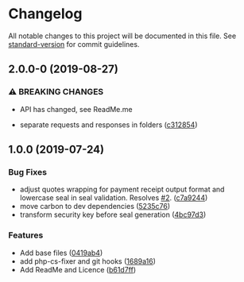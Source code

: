 # Changelog

All notable changes to this project will be documented in this file. See [standard-version](https://github.com/conventional-changelog/standard-version) for commit guidelines.

## 2.0.0-0 (2019-08-27)


### ⚠ BREAKING CHANGES

* API has changed, see ReadMe.me

* separate requests and responses in folders ([c312854](https://github.com/DansMaCulotte/monetico-php/commit/c312854))

## 1.0.0 (2019-07-24)


### Bug Fixes

* adjust quotes wrapping for payment receipt output format and lowercase seal in seal validation. Resolves [#2](https://github.com/DansMaCulotte/monetico-php/issues/2). ([c7a9244](https://github.com/DansMaCulotte/monetico-php/commit/c7a9244))
* move carbon to dev dependencies ([5235c76](https://github.com/DansMaCulotte/monetico-php/commit/5235c76))
* transform security key before seal generation ([4bc97d3](https://github.com/DansMaCulotte/monetico-php/commit/4bc97d3))


### Features

* Add base files ([0419ab4](https://github.com/DansMaCulotte/monetico-php/commit/0419ab4))
* add php-cs-fixer and git hooks ([1689a16](https://github.com/DansMaCulotte/monetico-php/commit/1689a16))
* Add ReadMe and Licence ([b61d7ff](https://github.com/DansMaCulotte/monetico-php/commit/b61d7ff))
